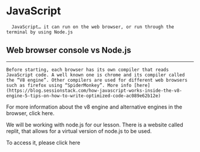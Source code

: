 # JavaScript
      JavaScript… it can run on the web browser, or run through the terminal by using Node.js 

## Web browser console vs Node.js
___
    Before starting, each browser has its own compiler that reads JavaScript code. A well known one is chrome and its compiler called the “V8 engine”. Other compilers are used for different web browsers such as firefox using “SpiderMonkey”. More info [here](https://blog.sessionstack.com/how-javascript-works-inside-the-v8-engine-5-tips-on-how-to-write-optimized-code-ac089e62b12e)


For more information about the v8 engine and alternative engines in the browser, click here.

We will be working with node.js for our lesson. There is a website called replit, that allows for a virtual version of node.js to be used.

To access it, please click here
